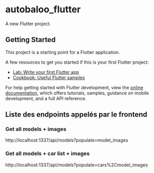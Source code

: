 # autobaloo_flutter

A new Flutter project.

## Getting Started

This project is a starting point for a Flutter application.

A few resources to get you started if this is your first Flutter project:

- [Lab: Write your first Flutter app](https://docs.flutter.dev/get-started/codelab)
- [Cookbook: Useful Flutter samples](https://docs.flutter.dev/cookbook)

For help getting started with Flutter development, view the
[online documentation](https://docs.flutter.dev/), which offers tutorials,
samples, guidance on mobile development, and a full API reference.

## Liste des endpoints appelés par le frontend

### Get all models + images
http://localhost:1337/api/models?populate=model_images

### Get all models + car list + images
http://localhost:1337/api/models?populate=cars%2Cmodel_images



